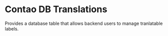 # Contao DB Translations

Provides a database table that allows backend users to manage tranlatable labels.
